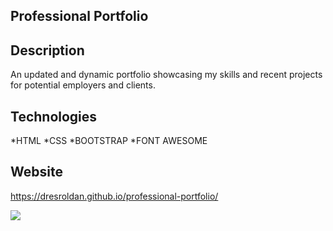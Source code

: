 ## Professional Portfolio 

## Description

An updated and dynamic portfolio showcasing my skills and recent projects for potential employers and clients. 

## Technologies

*HTML
*CSS
*BOOTSTRAP
*FONT AWESOME


## Website

https://dresroldan.github.io/professional-portfolio/

![](portfolioscreenshot.png)